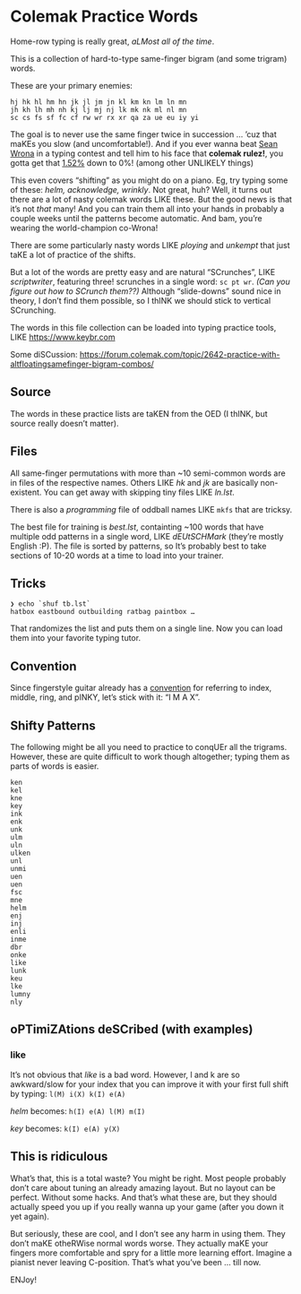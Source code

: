 # Colemak Practice Words

Home-row typing is really great, _aLMost all of the time_.

This is a collection of hard-to-type same-finger bigram (and some
trigram) words.

These are your primary enemies:

	hj hk hl hm hn jk jl jm jn kl km kn lm ln mn
	jh kh lh mh nh kj lj mj nj lk mk nk ml nl mn
	sc cs fs sf fc cf rw wr rx xr qa za ue eu iy yi

The goal is to never use the same finger twice in succession … ’cuz
that maKEs you slow (and uncomfortable!). And if you ever wanna beat
[Sean Wrona](https://forum.colemak.com/topic/1309-typing-tips-from-the-fastest-typist-sean-wrona/)
in a typing contest and tell him to his face that **colemak rulez!**,
you gotta get that
[1.52%](https://colemakmods.github.io/mod-dh/compare.html#compare-results)
down to 0%! (among other UNLIKELY things)

This even covers “shifting” as you might do on a piano. Eg, try typing
some of these: _helm, acknowledge, wrinkly_. Not great, huh?
Well, it turns out there are a lot of nasty colemak words LIKE these.
But the good news is that it’s not _that_ many! And you can train them
all into your hands in probably a couple weeks until the patterns
become automatic. And bam, you’re wearing the world-champion co-Wrona!

There are some particularly nasty words LIKE _ploying_ and _unkempt_
that just taKE a lot of practice of the shifts.

But a lot of the words are pretty easy and are natural “SCrunches”,
LIKE _scriptwriter_, featuring three! scrunches in a single word: `sc
pt wr`. _(Can you figure out how to SCrunch them??)_ Although
“slide-downs” sound nice in theory, I don’t find them possible, so I
thINK we should stick to vertical SCrunching.

The words in this file collection can be loaded into typing practice
tools, LIKE https://www.keybr.com

Some diSCussion:
https://forum.colemak.com/topic/2642-practice-with-altfloatingsamefinger-bigram-combos/

## Source

The words in these practice lists are taKEN from the OED (I thINK, but
source really doesn’t matter).

## Files

All same-finger permutations with more than ~10 semi-common words are
in files of the respective names. Others LIKE _hk_ and _jk_ are
basically non-existent. You can get away with skipping tiny files LIKE
_ln.lst_.

There is also a *programming* file of oddball names LIKE `mkfs` that
are tricksy.

The best file for training is _best.lst_, containting ~100 words that
have multiple odd patterns in a single word, LIKE _dEUtSCHMark_
(they’re mostly English :P). The file is sorted by patterns, so It’s
probably best to take sections of 10-20 words at a time to load into
your trainer.

## Tricks

``` shell
❯ echo `shuf tb.lst`
hatbox eastbound outbuilding ratbag paintbox …
```

That randomizes the list and puts them on a single line. Now you can
load them into your favorite typing tutor.

## Convention

Since fingerstyle guitar already has a
[convention](https://en.wikipedia.org/wiki/Fingerstyle_guitar#Notation)
for referring to index, middle, ring, and pINKY, let’s stick with it: “I M
A X”.

## Shifty Patterns

The following might be all you need to practice to conqUEr all the
trigrams. However, these are quite difficult to work though
altogether; typing them as parts of words is easier.

``` text
ken
kel
kne
key
ink
enk
unk
ulm
uln
ulken
unl
unmi
uen
uen
fsc
mne
helm
enj
inj
enli
inme
dbr
onke
like
lunk
keu
lke
lumny
nly
```

## oPTimiZAtions deSCribed (with examples)

### like

It’s not obvious that _like_ is a bad word. However, l and k are so
awkward/slow for your index that you can improve it with your first
full shift by typing: `l(M) i(X) k(I) e(A)`

_helm_ becomes: `h(I) e(A) l(M) m(I)`

_key_ becomes: `k(I) e(A) y(X)`

## This is ridiculous

What’s that, this is a total waste? You might be right. Most people
probably don’t care about tuning an already amazing layout. But no
layout can be perfect. Without some hacks. And that’s what these are,
but they should actually speed you up if you really wanna up your game
(after you down it yet again).

But seriously, these are cool, and I don’t see any harm in using them.
They don’t maKE otheRWise normal words worse. They actually maKE your
fingers more comfortable and spry for a little more learning effort.
Imagine a pianist never leaving C-position. That’s what you’ve been …
till now.

ENJoy!
